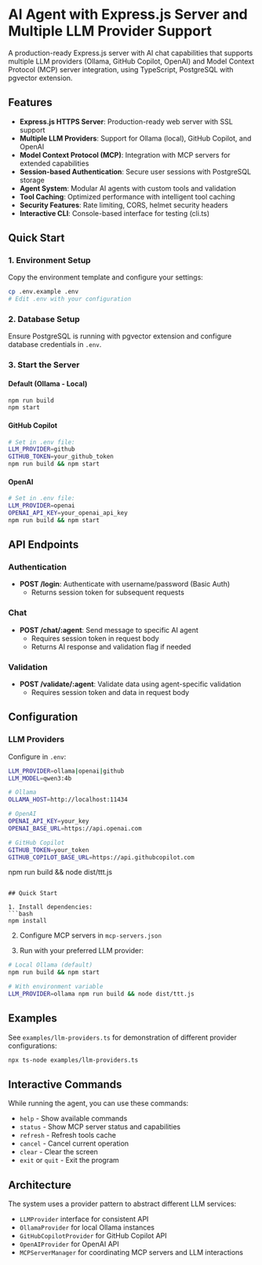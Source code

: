 # AI Agent with Express.js Server and Multiple LLM Provider Support

A production-ready Express.js server with AI chat capabilities that supports multiple LLM providers (Ollama, GitHub Copilot, OpenAI) and Model Context Protocol (MCP) server integration, using TypeScript, PostgreSQL with pgvector extension.

## Features

- **Express.js HTTPS Server**: Production-ready web server with SSL support
- **Multiple LLM Providers**: Support for Ollama (local), GitHub Copilot, and OpenAI
- **Model Context Protocol (MCP)**: Integration with MCP servers for extended capabilities
- **Session-based Authentication**: Secure user sessions with PostgreSQL storage
- **Agent System**: Modular AI agents with custom tools and validation
- **Tool Caching**: Optimized performance with intelligent tool caching
- **Security Features**: Rate limiting, CORS, helmet security headers
- **Interactive CLI**: Console-based interface for testing (cli.ts)

## Quick Start

### 1. Environment Setup
Copy the environment template and configure your settings:
```bash
cp .env.example .env
# Edit .env with your configuration
```

### 2. Database Setup
Ensure PostgreSQL is running with pgvector extension and configure database credentials in `.env`.

### 3. Start the Server

#### Default (Ollama - Local)
```bash
npm run build
npm start
```

#### GitHub Copilot
```bash
# Set in .env file:
LLM_PROVIDER=github
GITHUB_TOKEN=your_github_token
npm run build && npm start
```

#### OpenAI
```bash
# Set in .env file:
LLM_PROVIDER=openai
OPENAI_API_KEY=your_openai_api_key
npm run build && npm start
```

## API Endpoints

### Authentication
- **POST /login**: Authenticate with username/password (Basic Auth)
  - Returns session token for subsequent requests

### Chat
- **POST /chat/:agent**: Send message to specific AI agent
  - Requires session token in request body
  - Returns AI response and validation flag if needed

### Validation  
- **POST /validate/:agent**: Validate data using agent-specific validation
  - Requires session token and data in request body

## Configuration

### LLM Providers
Configure in `.env`:
```bash
LLM_PROVIDER=ollama|openai|github
LLM_MODEL=qwen3:4b

# Ollama
OLLAMA_HOST=http://localhost:11434

# OpenAI  
OPENAI_API_KEY=your_key
OPENAI_BASE_URL=https://api.openai.com

# GitHub Copilot
GITHUB_TOKEN=your_token  
GITHUB_COPILOT_BASE_URL=https://api.githubcopilot.com
```
npm run build && node dist/ttt.js
```

## Quick Start

1. Install dependencies:
```bash
npm install
```

2. Configure MCP servers in `mcp-servers.json`

3. Run with your preferred LLM provider:
```bash
# Local Ollama (default)
npm run build && npm start

# With environment variable
LLM_PROVIDER=ollama npm run build && node dist/ttt.js
```

## Examples

See `examples/llm-providers.ts` for demonstration of different provider configurations:

```bash
npx ts-node examples/llm-providers.ts
```

## Interactive Commands

While running the agent, you can use these commands:
- `help` - Show available commands
- `status` - Show MCP server status and capabilities
- `refresh` - Refresh tools cache
- `cancel` - Cancel current operation
- `clear` - Clear the screen
- `exit` or `quit` - Exit the program

## Architecture

The system uses a provider pattern to abstract different LLM services:
- `LLMProvider` interface for consistent API
- `OllamaProvider` for local Ollama instances
- `GitHubCopilotProvider` for GitHub Copilot API
- `OpenAIProvider` for OpenAI API
- `MCPServerManager` for coordinating MCP servers and LLM interactions
